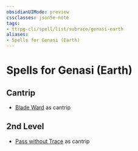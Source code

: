 ```yaml
---
obsidianUIMode: preview
cssclasses: json5e-note
tags:
- ttrpg-cli/spell/list/subrace/genasi-earth
aliases:
- Spells for Genasi (Earth)
---
```

# Spells for Genasi (Earth)

## Cantrip

- [Blade Ward](Інструменти%20ДМ/CLI/spells/blade-ward-xphb.md "XPHB") as cantrip

## 2nd Level

- [Pass without Trace](Інструменти%20ДМ/CLI/spells/pass-without-trace-xphb.md "XPHB") as cantrip